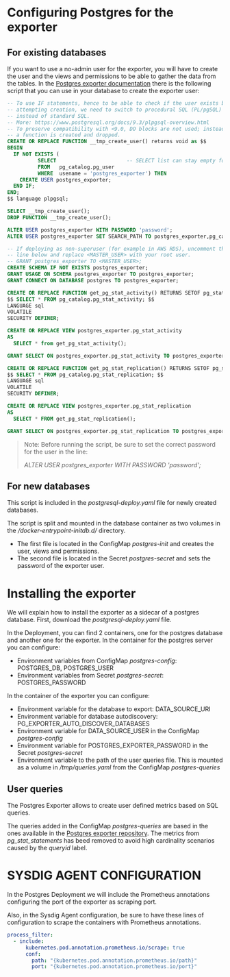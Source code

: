 # Configuring Postgres for the exporter
## For existing databases
If you want to use a no-admin user for the exporter, you will have to create the user and the views and permissions to
be able to gather the data from the tables. In the [Postgres exporter documentation](https://github.com/wrouesnel/postgres_exporter) there is the following script 
that you can use in your database to create the exporter user:
```sql
-- To use IF statements, hence to be able to check if the user exists before
-- attempting creation, we need to switch to procedural SQL (PL/pgSQL)
-- instead of standard SQL.
-- More: https://www.postgresql.org/docs/9.3/plpgsql-overview.html
-- To preserve compatibility with <9.0, DO blocks are not used; instead,
-- a function is created and dropped.
CREATE OR REPLACE FUNCTION __tmp_create_user() returns void as $$
BEGIN
  IF NOT EXISTS (
          SELECT                       -- SELECT list can stay empty for this
          FROM   pg_catalog.pg_user
          WHERE  usename = 'postgres_exporter') THEN
    CREATE USER postgres_exporter;
  END IF;
END;
$$ language plpgsql;

SELECT __tmp_create_user();
DROP FUNCTION __tmp_create_user();

ALTER USER postgres_exporter WITH PASSWORD 'password';
ALTER USER postgres_exporter SET SEARCH_PATH TO postgres_exporter,pg_catalog;

-- If deploying as non-superuser (for example in AWS RDS), uncomment the GRANT
-- line below and replace <MASTER_USER> with your root user.
-- GRANT postgres_exporter TO <MASTER_USER>;
CREATE SCHEMA IF NOT EXISTS postgres_exporter;
GRANT USAGE ON SCHEMA postgres_exporter TO postgres_exporter;
GRANT CONNECT ON DATABASE postgres TO postgres_exporter;

CREATE OR REPLACE FUNCTION get_pg_stat_activity() RETURNS SETOF pg_stat_activity AS
$$ SELECT * FROM pg_catalog.pg_stat_activity; $$
LANGUAGE sql
VOLATILE
SECURITY DEFINER;

CREATE OR REPLACE VIEW postgres_exporter.pg_stat_activity
AS
  SELECT * from get_pg_stat_activity();

GRANT SELECT ON postgres_exporter.pg_stat_activity TO postgres_exporter;

CREATE OR REPLACE FUNCTION get_pg_stat_replication() RETURNS SETOF pg_stat_replication AS
$$ SELECT * FROM pg_catalog.pg_stat_replication; $$
LANGUAGE sql
VOLATILE
SECURITY DEFINER;

CREATE OR REPLACE VIEW postgres_exporter.pg_stat_replication
AS
  SELECT * FROM get_pg_stat_replication();

GRANT SELECT ON postgres_exporter.pg_stat_replication TO postgres_exporter;
```
> Note: Before running the script, be sure to set the correct password for the user in the line:
> 
> _ALTER USER postgres_exporter WITH PASSWORD 'password';_

## For new databases
This script is included in the _postgresql-deploy.yaml_ file for newly created databases. 

The script is split and mounted in the database container as two volumes in the _/docker-entrypoint-initdb.d/_ directory. 
* The first file is located in the ConfigMap _postgres-init_ and creates the user, views and permissions. 
* The second file is located in the Secret _postgres-secret_ and sets the password of the exporter user. 

# Installing the exporter
We will explain how to install the exporter as a sidecar of a postgres database. First, download the _postgresql-deploy.yaml_ file. 

In the Deployment, you can find 2 containers, one for the postgres database and another one for the exporter. In the container for the postgres server you can configure: 
* Environment variables from ConfigMap _postgres-config_: POSTGRES_DB, POSTGRES_USER
* Environment variables from Secret _postgres-secret_: POSTGRES_PASSWORD

In the container of the exporter you can configure: 
* Environment variable for the database to export: DATA_SOURCE_URI
* Environment variable for database autodiscovery: PG_EXPORTER_AUTO_DISCOVER_DATABASES
* Environment variable for DATA_SOURCE_USER in the ConfigMap _postgres-config_
* Environment variable for POSTGRES_EXPORTER_PASSWORD in the Secret _postgres-secret_
* Environment variable to the path of the user queries file. This is mounted as a volume in _/tmp/queries.yaml_ from the ConfigMap _postgres-queries_

## User queries
The Postgres Exporter allows to create user defined metrics based on SQL queries. 

The queries added in the ConfigMap _postgres-queries_ are based in the ones available in the [Postgres exporter repository](https://github.com/wrouesnel/postgres_exporter). 
The metrics from _pg_stat_statements_ has beed removed to avoid high cardinality scenarios caused by the _queryid_ label. 

# SYSDIG AGENT CONFIGURATION
In the Postgres Deployment we will include the Prometheus annotations configuring the port of the exporter as scraping port.    

Also, in the Sysdig Agent configuration, be sure to have these lines of configuration to scrape the containers with Prometheus annotations.
```yaml
process_filter:
  - include:
      kubernetes.pod.annotation.prometheus.io/scrape: true
      conf:
        path: "{kubernetes.pod.annotation.prometheus.io/path}"
        port: "{kubernetes.pod.annotation.prometheus.io/port}"
```
